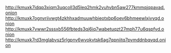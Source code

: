 http://kmuxk7idqp3xiqm3uqcoll3d5leq2hmk2vuhvbn5aw277kmmqjqpavad.onion
http://kmuxk7ognvriivwgt4zkhhxadmuuwhbieotxbp6oev6bhmeewlxjvyqd.onion
http://kmuxk7vwwr2sssxb556fbteds3qj6iq7wabetuqzt27mph77u6qspfyd.onion
http://kmuxk7rd3mglabvsz5rlgpnv6wvokvtsk6ag7qpniitq7pvmddnbqvqd.onion